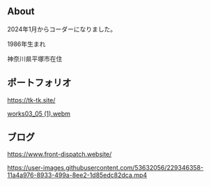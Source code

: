 ## About
2024年1月からコーダーになりました。

1986年生まれ

神奈川県平塚市在住

## ポートフォリオ

https://tk-tk.site/

[works03_05 (1).webm](https://user-images.githubusercontent.com/53632056/229346148-137b5064-51ec-4f1d-b777-55051171d2d8.webm)

## ブログ

https://www.front-dispatch.website/

https://user-images.githubusercontent.com/53632056/229346358-11a4a976-8933-499a-8ee2-1d85edc82dca.mp4
